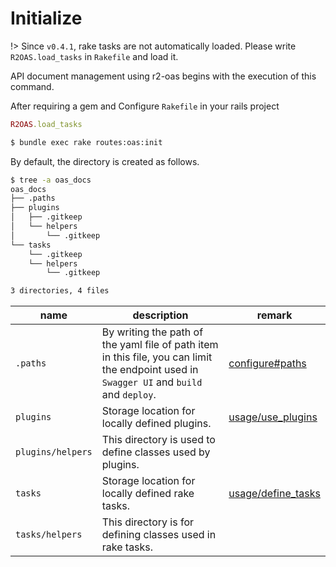 # Initialize

!> Since `v0.4.1`, rake tasks are not automatically loaded. Please write `R2OAS.load_tasks` in `Rakefile` and load it.

API document management using r2-oas begins with the execution of this command.

After requiring a gem and Configure `Rakefile` in your rails project

```rb
R2OAS.load_tasks
```

```bash
$ bundle exec rake routes:oas:init
```

By default, the directory is created as follows.

```bash
$ tree -a oas_docs
oas_docs
├── .paths
├── plugins
│   ├── .gitkeep
│   └── helpers
│       └── .gitkeep
└── tasks
    └── .gitkeep
    └── helpers
        └── .gitkeep

3 directories, 4 files
```

|name|description|remark|
|----|-----------|------|
|`.paths`|By writing the path of the yaml file of path item in this file, you can limit the endpoint used in `Swagger UI` and `build` and `deploy`.|[configure#paths](/setting/configure?id=paths)|
|`plugins`|Storage location for locally defined plugins.|[usage/use_plugins](/usage/use_plugins)|
|`plugins/helpers`|This directory is used to define classes used by plugins.||
|`tasks`|Storage location for locally defined rake tasks.|[usage/define_tasks](/usage/define_tasks)|
|`tasks/helpers`|This directory is for defining classes used in rake tasks.||
